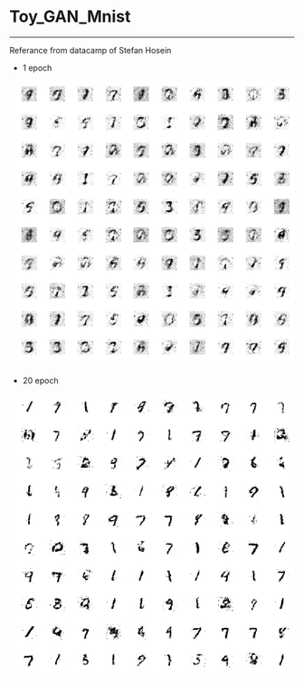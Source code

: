 # Toy_GAN_Mnist

--------------

Referance from datacamp of Stefan Hosein



* 1 epoch

![image](https://github.com/yenhao/Toy_GAN_Mnist/blob/master/gan_generated_image_epoch_1.png)


* 20 epoch

![image](https://github.com/yenhao/Toy_GAN_Mnist/blob/master/gan_generated_image_epoch_20.png)
